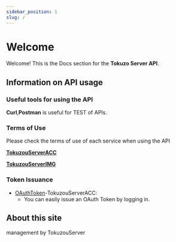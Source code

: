 ```yaml
---
sidebar_position: 1
slug: /
---
```


# Welcome

Welcome! This is the Docs section for the **Tokuzo Server API**.

## Information on API usage

### Useful tools for using the API
**Curl**,**Postman** is useful for TEST of APIs.

### Terms of Use
Please check the terms of use of each service when using the API

**[TokuzouServerACC](https://acc.tokuzouserver.net/Terms-of-service)**

**[TokuzouServerIMG](https://acc.tokuzouserver.net/Terms-of-service)**

### Token Issuance

- [OAuthToken](https://acc.tokuzouserver.net/dashboard/clients)-TokuzouServerACC:
  - You can easily issue an OAuth Token by logging in.

## About this site

management by TokuzouServer